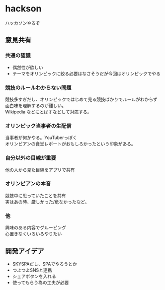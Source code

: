 # hackson

ハッカソンやるぞ  

## 意見共有

### 共通の認識

- 偶然性が欲しい
- テーマをオリンピックに絞る必要はなさそうだが今回はオリンピックでやる

### 競技のルールわからない問題

競技多すぎだし、オリンピックではじめて見る競技ばかりでルールがわからず  
面白味を理解するのが難しい。  
Wikipedia などにとばすなどして対応する。  

### オリンピック当事者の生配信

当事者が何かやる。YouTuberっぽく  
オリンピアンの食堂レポートがおもしろかったという印象がある。

### 自分以外の目線が重要

他の人から見た目線をアプリで共有  

### オリンピアンの本音

競技中に思っていたことを共有  
実はあの時、厳しかった/危なかったなど。  

### 他

興味のある内容でグルーピング  
心置きなくいろいろやりたい

## 開発アイデア

- SKYSPAだし、SPAでやろうとか
- つよつよSNSと連携
- シェアボタンを入れる
- 使ってもらう為の工夫が必要
